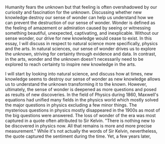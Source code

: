 Humanity fears the unknown but that feeling is often overshadowed by our curiosity and fascination for the unknown. Discussing whether new knowledge destroy our sense of wonder can help us understand how we can prevent the destruction of our sense of wonder. Wonder is defined as the feeling of amazement or admiration caused by seeing or witnessing something beautiful, unexpected, captivating, and inexplicable. Without our sense wonder, our drive for new knowledge would cease to exist. 
In this essay, I will discuss in respect to natural science more specifically, physics and the arts. In natural sciences, our sense of wonder drives us to explore the unknown, striving for certainty through evidence and data. In contrast, in the arts, wonder and the unknown doesn't necessarily need to be explored to reach certainty to inspire new knowledge in the arts. 

I will start by looking into natural science, and discuss how at times, new knowledge seems to destroy our sense of wonder as new knowledge allows us to understand the unknown transforming it to the known. However, ultimately, the sense of wonder is deepened as more questions and posed as results of new discoveries. In the field of Physics during 1860, Maxwell's equations had unified many fields in the physics world which mostly solved the major questions in physics excluding a few minor things. The mysterious questions in physics mostly disappeared in the 1900s as most of the big questions were answered. The loss of wonder of the era was most captured in a quote often attributed to Sir Kelvin. "There is nothing new to be discovered in physics now. All that remains is more and more precise measurement." While it's not actually the words of Sir Kelvin, nevertheless, the quote captured the sentiment during the time. Yet, a few years later, 